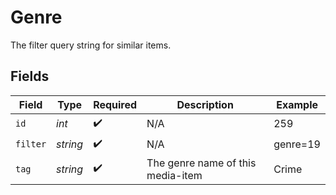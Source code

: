 # Genre

The filter query string for similar items.


## Fields

| Field                              | Type                               | Required                           | Description                        | Example                            |
| ---------------------------------- | ---------------------------------- | ---------------------------------- | ---------------------------------- | ---------------------------------- |
| `id`                               | *int*                              | :heavy_check_mark:                 | N/A                                | 259                                |
| `filter`                           | *string*                           | :heavy_check_mark:                 | N/A                                | genre=19                           |
| `tag`                              | *string*                           | :heavy_check_mark:                 | The genre name of this media-item<br/> | Crime                              |